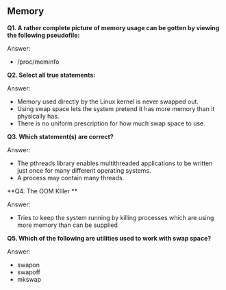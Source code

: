 ## Memory

**Q1. A rather complete picture of memory usage can be gotten by viewing the following pseudofile:**

Answer:
* /proc/meminfo

**Q2. Select all true statements:**

Answer:
* Memory used directly by the Linux kernel is never swapped out.
* Using swap space lets the system pretend it has more memory than it physically has.
* There is no uniform prescription for how much swap space to use.

**Q3. Which statement(s) are correct?**

Answer:
* The pthreads library enables multithreaded applications to be written just once for many different operating systems.
* A process may contain many threads.

**Q4. The OOM KIller **

Answer:
* Tries to keep the system running by killing processes which are using more memory than can be supplied

**Q5. Which of the following are utilities used to work with swap space?**

Answer:
* swapon
* swapoff
* mkswap

